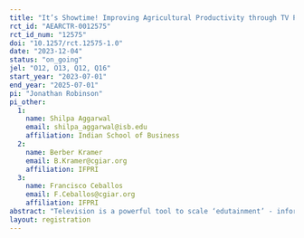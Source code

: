 ```yaml
---
title: "It’s Showtime! Improving Agricultural Productivity through TV Programming and Improved Input Access"
rct_id: "AEARCTR-0012575"
rct_id_num: "12575"
doi: "10.1257/rct.12575-1.0"
date: "2023-12-04"
status: "on_going"
jel: "O12, O13, Q12, Q16"
start_year: "2023-07-01"
end_year: "2025-07-01"
pi: "Jonathan Robinson"
pi_other:
  1:
    name: Shilpa Aggarwal
    email: shilpa_aggarwal@isb.edu
    affiliation: Indian School of Business
  2:
    name: Berber Kramer
    email: B.Kramer@cgiar.org
    affiliation: IFPRI
  3:
    name: Francisco Ceballos
    email: F.Ceballos@cgiar.org
    affiliation: IFPRI
abstract: "Television is a powerful tool to scale ‘edutainment’ - information that is both educational and entertaining. One such form of information is agricultural information, but there is limited rigorous evidence on the effect of extension delivered via television on agricultural outcomes, such as investment or productivity. Moreover, while television can provide easy access to information, its impact on agricultural investment may be constrained by other barriers, such as market access. We implement a cross-randomized experiment to simultaneously address information and market access constraints. We will evaluate a new farm makeover show broadcast on national TV in Zambia called “Munda Make Over”, modeled after the popular Kenyan show “Shamba Shape Up”. The show is similar to home makeover shows in developed countries, featuring visits by an expert who tours the farm, points out areas for improvement, and implements their advice, with segments dedicated to gender issues interspersed throughout the season. To address market access, we simultaneously cross-randomize “road shows”, locally-held events in which providers make their products and services available for sale closer to where farmers live, addressing barriers to market access. The road show will feature inputs such as seeds of improved, drought-resistant varieties, or other relevant inputs. MMO partners may also use the road shows to provide other products and services designed for smallholder farmers, for instance, agricultural credit or crop insurance."
layout: registration
---
```


